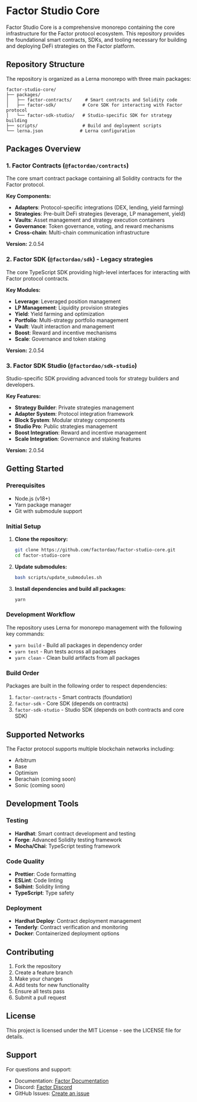 # Factor Studio Core

Factor Studio Core is a comprehensive monorepo containing the core infrastructure for the Factor protocol ecosystem. This repository provides the foundational smart contracts, SDKs, and tooling necessary for building and deploying DeFi strategies on the Factor platform.

## Repository Structure

The repository is organized as a Lerna monorepo with three main packages:

```
factor-studio-core/
├── packages/
│   ├── factor-contracts/     # Smart contracts and Solidity code
│   ├── factor-sdk/          # Core SDK for interacting with Factor protocol
│   └── factor-sdk-studio/   # Studio-specific SDK for strategy building
├── scripts/                 # Build and deployment scripts
└── lerna.json              # Lerna configuration
```

## Packages Overview

### 1. Factor Contracts (`@factordao/contracts`)
The core smart contract package containing all Solidity contracts for the Factor protocol.

**Key Components:**
- **Adapters**: Protocol-specific integrations (DEX, lending, yield farming)
- **Strategies**: Pre-built DeFi strategies (leverage, LP management, yield)
- **Vaults**: Asset management and strategy execution containers
- **Governance**: Token governance, voting, and reward mechanisms
- **Cross-chain**: Multi-chain communication infrastructure

**Version:** 2.0.54

### 2. Factor SDK (`@factordao/sdk`) - Legacy strategies
The core TypeScript SDK providing high-level interfaces for interacting with Factor protocol contracts.

**Key Modules:**
- **Leverage**: Leveraged position management
- **LP Management**: Liquidity provision strategies
- **Yield**: Yield farming and optimization
- **Portfolio**: Multi-strategy portfolio management
- **Vault**: Vault interaction and management
- **Boost**: Reward and incentive mechanisms
- **Scale**: Governance and token staking

**Version:** 2.0.54

### 3. Factor SDK Studio (`@factordao/sdk-studio`)
Studio-specific SDK providing advanced tools for strategy builders and developers.

**Key Features:**
- **Strategy Builder**: Private strategies management
- **Adapter System**: Protocol integration framework
- **Block System**: Modular strategy components
- **Studio Pro**: Public strategies management
- **Boost Integration**: Reward and incentive management
- **Scale Integration**: Governance and staking features

**Version:** 2.0.54

## Getting Started

### Prerequisites
- Node.js (v18+)
- Yarn package manager
- Git with submodule support

### Initial Setup

1. **Clone the repository:**
   ```bash
   git clone https://github.com/factordao/factor-studio-core.git
   cd factor-studio-core
   ```

2. **Update submodules:**
   ```bash
   bash scripts/update_submodules.sh
   ```

3. **Install dependencies and build all packages:**
   ```bash
   yarn
   ```

### Development Workflow

The repository uses Lerna for monorepo management with the following key commands:

- `yarn build` - Build all packages in dependency order
- `yarn test` - Run tests across all packages
- `yarn clean` - Clean build artifacts from all packages

### Build Order
Packages are built in the following order to respect dependencies:
1. `factor-contracts` - Smart contracts (foundation)
2. `factor-sdk` - Core SDK (depends on contracts)
3. `factor-sdk-studio` - Studio SDK (depends on both contracts and core SDK)

## Supported Networks

The Factor protocol supports multiple blockchain networks including:
- Arbitrum
- Base
- Optimism
- Berachain (coming soon)
- Sonic (coming soon)

## Development Tools

### Testing
- **Hardhat**: Smart contract development and testing
- **Forge**: Advanced Solidity testing framework
- **Mocha/Chai**: TypeScript testing framework

### Code Quality
- **Prettier**: Code formatting
- **ESLint**: Code linting
- **Solhint**: Solidity linting
- **TypeScript**: Type safety

### Deployment
- **Hardhat Deploy**: Contract deployment management
- **Tenderly**: Contract verification and monitoring
- **Docker**: Containerized deployment options

## Contributing

1. Fork the repository
2. Create a feature branch
3. Make your changes
4. Add tests for new functionality
5. Ensure all tests pass
6. Submit a pull request

## License

This project is licensed under the MIT License - see the LICENSE file for details.

## Support

For questions and support:
- Documentation: [Factor Documentation](https://docs.factor.fi)
- Discord: [Factor Discord](https://discord.gg/factor)
- GitHub Issues: [Create an issue](https://github.com/factordao/factor-studio-core/issues)
